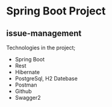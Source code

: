 # Spring Boot Project
## issue-management

Technologies in the project;
- Spring Boot
- Rest
- Hibernate
- PostgreSql, H2 Datebase
- Postman
- Github
- Swagger2